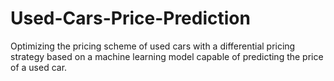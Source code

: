 # Used-Cars-Price-Prediction
Optimizing the pricing scheme of used cars with a differential pricing strategy based on a machine learning model capable of predicting the price of a used car.
